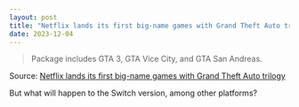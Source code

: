 ```yaml
---
layout: post
title: "Netflix lands its first big-name games with Grand Theft Auto trilogy"
date: 2023-12-04
---
```


> Package includes GTA 3, GTA Vice City, and GTA San Andreas.

Source: [Netflix lands its first big-name games with Grand Theft Auto
trilogy](https://arstechnica.com/?p=1987229)

But what will happen to the Switch version, among other platforms?

